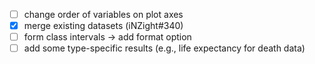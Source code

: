 - [ ] change order of variables on plot axes
- [x] merge existing datasets (iNZight#340)
- [ ] form class intervals -> add format option
- [ ] add some type-specific results (e.g., life expectancy for death data)
